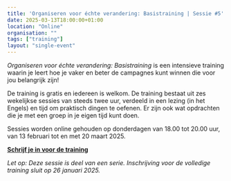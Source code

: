```yaml
---
title: 'Organiseren voor échte verandering: Basistraining | Sessie #5'
date: 2025-03-13T18:00:00+01:00
location: "Online"
organisation: ""
tags: ["training"]
layout: "single-event"
---
```


*Organiseren voor échte verandering: Basistraining* is een intensieve training waarin je leert hoe je vaker en beter de campagnes kunt winnen die voor jou belangrijk zijn!

De training is gratis en iedereen is welkom. De training bestaat uit zes wekelijkse sessies van steeds twee uur, verdeeld in een lezing (in het Engels) en tijd om praktisch dingen te oefenen. Er zijn ook wat opdrachten die je met een groep in je eigen tijd kunt doen. 

Sessies worden online gehouden op donderdagen van 18.00 tot 20.00 uur, van 13 februari tot en met 20 maart 2025.

[**Schrijf je in voor de training**](https://tally.so/r/wLM27y)

*Let op: Deze sessie is deel van een serie. Inschrijving voor de volledige training sluit op 26 januari 2025.*
